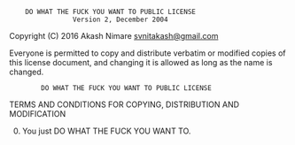         DO WHAT THE FUCK YOU WANT TO PUBLIC LICENSE 
                    Version 2, December 2004 

 Copyright (C) 2016 Akash Nimare <svnitakash@gmail.com> 

 Everyone is permitted to copy and distribute verbatim or modified 
 copies of this license document, and changing it is allowed as long 
 as the name is changed. 

            DO WHAT THE FUCK YOU WANT TO PUBLIC LICENSE 
   TERMS AND CONDITIONS FOR COPYING, DISTRIBUTION AND MODIFICATION 

  0. You just DO WHAT THE FUCK YOU WANT TO.
